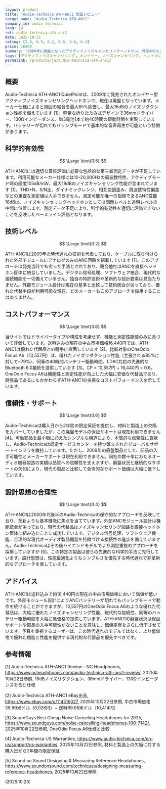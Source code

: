 ```yaml
---
layout: product
title: "Audio-Technica ATH-ANC1 製品レビュー"
target_name: "Audio-Technica ATH-ANC1"
company_id: audio-technica
lang: ja
ref: audio-technica-ath-anc1
date: 2025-10-23
rating: [2.3, 0.5, 0.2, 0.6, 0.6, 0.4]
price: 16440
summary: "2009年に廃盤となったアクティブノイズキャンセリングヘッドホン。外部ANCモジュール設計で基本性能を提供するが、現在の中古市場価格では競争力に欠ける"
tags: [アクティブノイズキャンセリング, オンイヤー, ノイズキャンセリング, ヘッドホン, 廃盤品]
permalink: /products/ja/audio-technica-ath-anc1/
---
```

## 概要

Audio-Technica ATH-ANC1 QuietPointは、2009年に発売されたオンイヤー型アクティブノイズキャンセリングヘッドホンで、現在は廃盤となっています。メーカー仕様によると周囲の騒音を最大85%除去し、最大18dBのノイズリダクション性能を備えています [1]。軽量な折りたたみ式デザインで36mmドライバー、130Ωインピーダンス、単3電池1本で約40時間の駆動時間を実現しています。バッテリーが切れてもパッシブモードで基本的な音声再生が可能という特徴があります。

## 科学的有効性

$$ \Large \text{0.5} $$

ATH-ANC1には適切な音質評価に必要な包括的な第三者測定データが不足しています。利用可能なメーカー仕様には10-20,000Hzの周波数特性、アクティブモード時の感度105dB/mW、最大18dBのノイズキャンセリング性能が含まれています [1]。THD+N、S/N比、ダイナミックレンジ、相互変調歪み、周波数特性偏差などの重要な測定値は入手できません。測定可能な唯一の指標であるANC性能18dBは、ノイズキャンセリングヘッドホンとしては問題レベルと透明レベルの中間に位置します。測定データ不足により、科学的有効性を適切に評価できないことを反映したベースライン評価となります。

## 技術レベル

$$ \Large \text{0.2} $$

ATH-ANC1は2009年の時代遅れの技術を代表しており、ケーブルに取り付けられた外部モジュールにアナログのみのANC回路を搭載しています [1]。このアプローチは発売当時でも劣った手法とされており、競合他社はANCを直接ヘッドホン筐体に統合していました。デジタル信号処理、ソフトウェア統合、現代的な接続機能を一切備えていません。独自の特許技術や革新的な設計要素は見当たりません。外部モジュール設計は現在の基準と比較して技術統合が劣っており、優れた代替手段が利用可能な現在、どのメーカーもこのアプローチを採用することはありません。

## コストパフォーマンス

$$ \Large \text{0.6} $$

当サイトではドライバータイプや構成を考慮せず、機能と測定性能値のみに基づいて評価しています。送料込みの現在の中古市場価格16,440円では、ATH-ANC1は優れた代替品との競争に直面しています [2]。比較対象のOneOdio Focus A6（10,557円）は、優れたノイズリダクション性能（主張される85%に対して~79%）、同等の40時間バッテリー駆動時間、LDAC対応の先進的なBluetooth 6.0接続を提供しています [3]。CP = 10,557円 ÷ 16,440円 = 0.6。OneOdio Focus A6は機能性と測定性能が向上した大幅に安価な代替品であり、廃盤品であるにもかかわらずATH-ANC1の劣悪なコストパフォーマンスを示しています。

## 信頼性・サポート

$$ \Large \text{0.6} $$

Audio-Technicaは購入日から2年間の限定保証を提供し、材料と製造上の欠陥をカバーしていましたが、この廃盤モデルの保証サポートは現在利用できません [4]。可動部品を最小限に抑えたシンプルな構造により、本質的な信頼性に貢献し、Audio-Technicaは認定サービスセンターを持つ確立されたグローバルサポートインフラを維持しています。ただし、2009年の廃盤製品として、部品の入手可能性とメーカーサポートは現在利用できません。同社の数十年にわたるオーディオ機器製造の実績は品質への信頼性を支えますが、廃盤状況と継続的なサポートの欠如により、現代の製品と比較して全体的なサポート価値は大幅に低下しています。

## 設計思想の合理性

$$ \Large \text{0.4} $$

ATH-ANC1は2000年代後半のAudio-Technicaの保守的なアプローチを反映しており、革新よりも基本機能に焦点を当てています。外部ANCモジュール設計は機能統合が劣っており、現代の代替品はノイズキャンセリング回路を直接ヘッドホン筐体に組み込むことに成功しています。デジタル信号処理、ソフトウェア機能、合理的な現代オーディオ製品開発を特徴づける接続性の進歩を備えていません。Audio-Technicaはその後ハイエンドモデルでより測定重視のアプローチを採用していますが [5]、この特定の製品は彼らの先進的な科学的手法に先行しています。設計思想は、性能最適化よりもシンプルさを優先する時代遅れで非革新的なアプローチを表しています。

## アドバイス

ATH-ANC1は送料込みで約16,440円の現在の中古市場価格において価値が低いです。外部モジュール設計によりANCバッテリーが切れてもパッシブモードで動作を続けることができますが、10,557円のOneOdio Focus A6のような優れた代替品は、大幅に優れたノイズキャンセリング性能、現代的な接続性、同等のバッテリー駆動時間を大幅に低価格で提供しています。ATH-ANC1の廃盤状況は保証サポートや部品の入手可能性がないことを意味し、価値提案をさらに低下させています。予算を重視するユーザーは、この時代遅れのモデルではなく、より低価格で優れた機能と性能を提供する現代的な代替品を優先すべきです。

## 参考情報

[1] Audio-Technica ATH-ANC1 Review - NC Headphones, https://www.ncheadphones.com/audio-technica-ath-anc1-review/, 2025年10月22日参照, 18dBノイズリダクション、36mmドライバー、130Ωインピーダンスを含む仕様

[2] Audio-Technica ATH-ANC1 eBay出品, https://www.ebay.com/p/114516027, 2025年10月22日参照, 中古市場価格39.99米ドル（6,026円）+ 送料69.08米ドル（10,414円）

[3] SoundGuys Best Cheap Noise Canceling Headphones for 2025, https://www.soundguys.com/noise-cancelling-headphones-100-7142/, 2025年10月22日参照, OneOdio Focus A6仕様と比較

[4] Audio-Technica US Warranties, https://www.audio-technica.com/en-us/support/us-warranties, 2025年10月22日参照, 材料と製造上の欠陥に対する購入日から2年間の限定保証

[5] Sound on Sound Designing & Measuring Reference Headphones, https://www.soundonsound.com/techniques/designing-measuring-reference-headphones, 2025年10月22日参照

(2025.10.23)